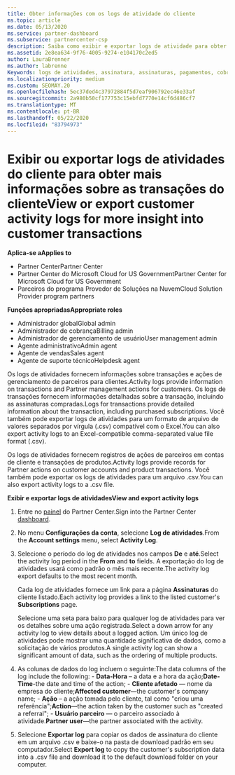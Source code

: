```yaml
---
title: Obter informações com os logs de atividade do cliente
ms.topic: article
ms.date: 05/13/2020
ms.service: partner-dashboard
ms.subservice: partnercenter-csp
description: Saiba como exibir e exportar logs de atividade para obter informações sobre transações de conta de cliente e outras atividades de gerenciamento de parceiros relacionadas ao cliente.
ms.assetid: 2e8ea634-9f76-4005-9274-e104170c2ed5
author: LauraBrenner
ms.author: labrenne
Keywords: logs de atividades, assinatura, assinaturas, pagamentos, cobrança, transações
ms.localizationpriority: medium
ms.custom: SEOMAY.20
ms.openlocfilehash: 5ec37ded4c37972884f5d7eaf906792ec46e33af
ms.sourcegitcommit: 2a980b50cf177753c15ebfd7770e14cf6d486cf7
ms.translationtype: MT
ms.contentlocale: pt-BR
ms.lasthandoff: 05/22/2020
ms.locfileid: "83794973"
---
```

# <a name="view-or-export-customer-activity-logs-for-more-insight-into-customer-transactions"></a><span data-ttu-id="f6606-104">Exibir ou exportar logs de atividades do cliente para obter mais informações sobre as transações do cliente</span><span class="sxs-lookup"><span data-stu-id="f6606-104">View or export customer activity logs for more insight into customer transactions</span></span>

<span data-ttu-id="f6606-105">**Aplica-se a**</span><span class="sxs-lookup"><span data-stu-id="f6606-105">**Applies to**</span></span>

- <span data-ttu-id="f6606-106">Partner Center</span><span class="sxs-lookup"><span data-stu-id="f6606-106">Partner Center</span></span>
- <span data-ttu-id="f6606-107">Partner Center do Microsoft Cloud for US Government</span><span class="sxs-lookup"><span data-stu-id="f6606-107">Partner Center for Microsoft Cloud for US Government</span></span>
- <span data-ttu-id="f6606-108">Parceiros do programa Provedor de Soluções na Nuvem</span><span class="sxs-lookup"><span data-stu-id="f6606-108">Cloud Solution Provider program partners</span></span>

<span data-ttu-id="f6606-109">**Funções apropriadas**</span><span class="sxs-lookup"><span data-stu-id="f6606-109">**Appropriate roles**</span></span>

- <span data-ttu-id="f6606-110">Administrador global</span><span class="sxs-lookup"><span data-stu-id="f6606-110">Global admin</span></span>
- <span data-ttu-id="f6606-111">Administrador de cobrança</span><span class="sxs-lookup"><span data-stu-id="f6606-111">Billing admin</span></span>
- <span data-ttu-id="f6606-112">Administrador de gerenciamento de usuário</span><span class="sxs-lookup"><span data-stu-id="f6606-112">User management admin</span></span>
- <span data-ttu-id="f6606-113">Agente administrativo</span><span class="sxs-lookup"><span data-stu-id="f6606-113">Admin agent</span></span>
- <span data-ttu-id="f6606-114">Agente de vendas</span><span class="sxs-lookup"><span data-stu-id="f6606-114">Sales agent</span></span>
- <span data-ttu-id="f6606-115">Agente de suporte técnico</span><span class="sxs-lookup"><span data-stu-id="f6606-115">Helpdesk agent</span></span>

<span data-ttu-id="f6606-116">Os logs de atividades fornecem informações sobre transações e ações de gerenciamento de parceiros para clientes.</span><span class="sxs-lookup"><span data-stu-id="f6606-116">Activity logs provide information on transactions and Partner management actions for customers.</span></span> <span data-ttu-id="f6606-117">Os logs de transações fornecem informações detalhadas sobre a transação, incluindo as assinaturas compradas.</span><span class="sxs-lookup"><span data-stu-id="f6606-117">Logs for transactions provide detailed information about the transaction, including purchased subscriptions.</span></span> <span data-ttu-id="f6606-118">Você também pode exportar logs de atividades para um formato de arquivo de valores separados por vírgula (.csv) compatível com o Excel.</span><span class="sxs-lookup"><span data-stu-id="f6606-118">You can also export activity logs to an Excel-compatible comma-separated value file format (.csv).</span></span>

<span data-ttu-id="f6606-119">Os logs de atividades fornecem registros de ações de parceiros em contas de cliente e transações de produtos.</span><span class="sxs-lookup"><span data-stu-id="f6606-119">Activity logs provide records for Partner actions on customer accounts and product transactions.</span></span> <span data-ttu-id="f6606-120">Você também pode exportar os logs de atividades para um arquivo .csv.</span><span class="sxs-lookup"><span data-stu-id="f6606-120">You can also export activity logs to a .csv file.</span></span>

<span data-ttu-id="f6606-121">**Exibir e exportar logs de atividades**</span><span class="sxs-lookup"><span data-stu-id="f6606-121">**View and export activity logs**</span></span>

1. <span data-ttu-id="f6606-122">Entre no [painel](https://partner.microsoft.com/dashboard) do Partner Center.</span><span class="sxs-lookup"><span data-stu-id="f6606-122">Sign into the Partner Center [dashboard](https://partner.microsoft.com/dashboard).</span></span>

2. <span data-ttu-id="f6606-123">No menu **Configurações da conta**, selecione **Log de atividades**.</span><span class="sxs-lookup"><span data-stu-id="f6606-123">From the **Account settings** menu, select **Activity Log**.</span></span>
2.  <span data-ttu-id="f6606-124">Selecione o período do log de atividades nos campos **De** e **até**.</span><span class="sxs-lookup"><span data-stu-id="f6606-124">Select the activity log period in the **From** and **to** fields.</span></span> <span data-ttu-id="f6606-125">A exportação do log de atividades usará como padrão o mês mais recente.</span><span class="sxs-lookup"><span data-stu-id="f6606-125">The activity log export defaults to the most recent month.</span></span>

    <span data-ttu-id="f6606-126">Cada log de atividades fornece um link para a página **Assinaturas** do cliente listado.</span><span class="sxs-lookup"><span data-stu-id="f6606-126">Each activity log provides a link to the listed customer's **Subscriptions** page.</span></span>

    <span data-ttu-id="f6606-127">Selecione uma seta para baixo para qualquer log de atividades para ver os detalhes sobre uma ação registrada.</span><span class="sxs-lookup"><span data-stu-id="f6606-127">Select a down arrow for any activity log to view details about a logged action.</span></span> <span data-ttu-id="f6606-128">Um único log de atividades pode mostrar uma quantidade significativa de dados, como a solicitação de vários produtos.</span><span class="sxs-lookup"><span data-stu-id="f6606-128">A single activity log can show a significant amount of data, such as the ordering of multiple products.</span></span>

3.   <span data-ttu-id="f6606-129">As colunas de dados do log incluem o seguinte:</span><span class="sxs-lookup"><span data-stu-id="f6606-129">The data columns of the log include the following:</span></span>
    -   <span data-ttu-id="f6606-130">**Data-Hora** – a data e a hora da ação;</span><span class="sxs-lookup"><span data-stu-id="f6606-130">**Date-Time**-the date and time of the action;</span></span>
    -   <span data-ttu-id="f6606-131">**Cliente afetado** — nome da empresa do cliente;</span><span class="sxs-lookup"><span data-stu-id="f6606-131">**Affected customer**—the customer's company name;</span></span>
    -   <span data-ttu-id="f6606-132">**Ação** – a ação tomada pelo cliente, tal como "criou uma referência";</span><span class="sxs-lookup"><span data-stu-id="f6606-132">**Action**—the action taken by the customer such as "created a referral";</span></span>
    -   <span data-ttu-id="f6606-133">**Usuário parceiro** — o parceiro associado à atividade.</span><span class="sxs-lookup"><span data-stu-id="f6606-133">**Partner user**—the partner associated with the activity.</span></span>

4.  <span data-ttu-id="f6606-134">Selecione **Exportar log** para copiar os dados de assinatura do cliente em um arquivo .csv e baixe-o na pasta de download padrão em seu computador.</span><span class="sxs-lookup"><span data-stu-id="f6606-134">Select **Export log** to copy the customer's subscription data into a .csv file and download it to the default download folder on your computer.</span></span>
    
 

 




